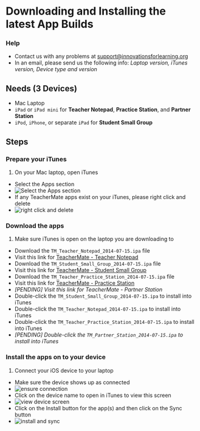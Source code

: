 # Downloading and Installing the latest App Builds

### Help

* Contact us with any problems at <support@innovationsforlearning.org>
* In an email, please send us the following info: *Laptop version, iTunes version, Device type and version*

## Needs (3 Devices)

* Mac Laptop
* `iPad` or `iPad mini` for **Teacher Notepad**, **Practice Station**, and **Partner Station**
* `iPod`, `iPhone`, or separate `iPad` for **Student Small Group**

## Steps

### Prepare your iTunes

1. On your Mac laptop, open iTunes
* Select the Apps section
* ![Select the Apps section](http://bit.ly/1wfc9yv)
* If any TeacherMate apps exist on your iTunes, please right click and delete
* ![right click and delete](http://bit.ly/1wfbsF9)

### Download the apps

1. Make sure iTunes is open on the laptop you are downloading to
* Download the `TM_Teacher_Notepad_2014-07-15.ipa` file
* Visit this link for [TeacherMate - Teacher Notepad](https://db.tt/lOuW6r5O)
* Download the `TM_Student_Small_Group_2014-07-15.ipa` file
* Visit this link for [TeacherMate - Student Small Group](https://db.tt/DBKegLti)
* Download the `TM_Teacher_Practice_Station_2014-07-15.ipa` file
* Visit this link for [TeacherMate - Practice Station](https://db.tt/tmx22UH9)
* *[PENDING] Visit this link for TeacherMate - Partner Station*
* Double-click the `TM_Student_Small_Group_2014-07-15.ipa` to install into iTunes
* Double-click the `TM_Teacher_Notepad_2014-07-15.ipa` to install into iTunes
* Double-click the `TM_Teacher_Practice_Station_2014-07-15.ipa` to install into iTunes
* *[PENDING] Double-click the `TM_Partner_Station_2014-07-15.ipa` to install into iTunes*

### Install the apps on to your device

1. Connect your iOS device to your laptop
* Make sure the device shows up as connected
* ![ensure connection](http://bit.ly/1wfbz3z)
* Click on the device name to open in iTunes to view this screen
* ![view device screen](http://bit.ly/1wfbJIk)
* Click on the Install button for the app(s) and then click on the Sync button
* ![install and sync](http://bit.ly/1wfc2mr)